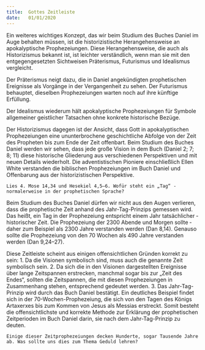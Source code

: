 ```yaml
---
title:  Gottes Zeitleiste
date:   01/01/2020
---
```


Ein weiteres wichtiges Konzept, das wir beim Studium des Buches Daniel im Auge behalten müssen, ist die historizistische Herangehensweise an apokalyptische Prophezeiungen. Diese Herangehensweise, die auch als Historizismus bekannt ist, ist leichter verständlich, wenn man sie mit den entgegen­gesetzten Sichtweisen Präterismus, Futurismus und Idealismus vergleicht.

Der Präterismus neigt dazu, die in Daniel angekündigten prophetischen Ereignisse als Vorgänge in der Vergangenheit zu sehen. Der Futurismus behauptet, dieselben Prophezeiungen warten noch auf ihre künftige Erfüllung.

Der Idealismus wiederum hält apokalyptische Prophezeiungen für Sym­bole allgemeiner geistlicher Tatsachen ohne konkrete historische Bezüge.

Der Historizismus dagegen ist der Ansicht, dass Gott in apokalyptischen Prophezeiungen eine ununterbrochene geschichtliche Abfolge von der Zeit des Propheten bis zum Ende der Zeit offenbart. Beim Studium des Buches Daniel werden wir sehen, dass jede große Vision in dem Buch (Daniel 2; 7; 8; 11) diese historische Gliederung aus verschiedenen Perspektiven und mit neuen Details wiederholt. Die adventistischen Pioniere einschließlich Ellen White verstanden die biblischen Prophezeiungen im Buch Daniel und Offenbarung aus der historizistischen Perspektive.

`Lies 4. Mose 14,34 und Hesekiel 4,5–6. Wofür steht ein „Tag“ ­normalerweise in der prophetischen Sprache?`

Beim Studium des Buches Daniel dürfen wir nicht aus den Augen verlieren, dass die prophetische Zeit anhand des Jahr-Tag-Prinzips gemessen wird. Das heißt, ein Tag in der Prophezeiung entspricht einem Jahr tatsächlicher ­historischer Zeit. Die Prophezeiung der 2300 Abende und Morgen sollte ­daher zum Beispiel als 2300 Jahre verstanden werden (Dan 8,14). Genauso sollte die Prophezeiung von den 70 Wochen als 490 Jahre verstanden werden
(Dan 9,24–27).

Diese Zeitleiste scheint aus einigen offensichtlichen Gründen korrekt zu sein: 1. Da die Visionen symbolisch sind, muss auch die genannte Zeit symbolisch sein. 2. Da sich die in den Visionen dargestellten Ereignisse über lange Zeitspannen erstrecken, manchmal sogar bis zur „Zeit des Endes“, sollten die Zeitspannen, die mit diesen Prophezeiungen in Zusammenhang stehen, entsprechend gedeutet werden. 3. Das Jahr-Tag-Prinzip wird durch das Buch Daniel bestätigt. Ein deutliches Beispiel findet sich in der 70-Wochen-Prophezeiung, die sich von den Tagen des Königs Artaxerxes bis zum Kommen von Jesus als Messias erstreckt. Somit besteht die offensichtlichste und korrekte Methode zur Erklärung der prophetischen Zeitperioden im Buch Daniel darin, sie nach dem Jahr-Tag-Prinzip zu deuten.

`Einige dieser Zeitprophezeiungen decken Hunderte, sogar Tausende Jahre ab. Was sollte uns dies zum Thema Geduld lehren?`
